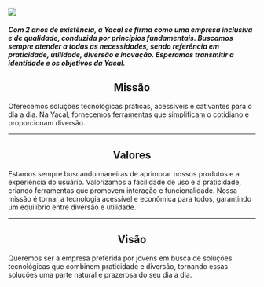 <p>
  <img src="https://media4.giphy.com/media/v1.Y2lkPTc5MGI3NjExd3pwbHU0MGtvMTFqNHJxYTU1eHBoZ3loM3dkMTdvcWo5M3Njc2hubCZlcD12MV9pbnRlcm5hbF9naWZfYnlfaWQmY3Q9Zw/n8PDxkS22YehwPtYfX/giphy.gif"
</p>

##### Com 2 anos de existência, a Yacal se firma como uma empresa inclusiva e de qualidade, conduzida por princípios fundamentais. Buscamos sempre atender a todas as necessidades, sendo referência em praticidade, utilidade, diversão e inovação. Esperamos transmitir a identidade e os objetivos da Yacal.



<h2 align="center"> Missão </h2>

Oferecemos soluções tecnológicas práticas, acessíveis e cativantes para o dia a dia. Na Yacal, fornecemos ferramentas que simplificam o cotidiano e proporcionam diversão.


---

<h2 align="center"> Valores </h2>

Estamos sempre buscando maneiras de aprimorar nossos produtos e a experiência do usuário. Valorizamos a facilidade de uso e a praticidade, criando ferramentas que promovem interação e funcionalidade. Nossa missão é tornar a tecnologia acessível e econômica para todos, garantindo um equilíbrio entre diversão e utilidade.

---

<h2 align="center"> Visão </h2>

Queremos ser a empresa preferida por jovens em busca de soluções tecnológicas que combinem praticidade e diversão, tornando essas soluções uma parte natural e prazerosa do seu dia a dia.
